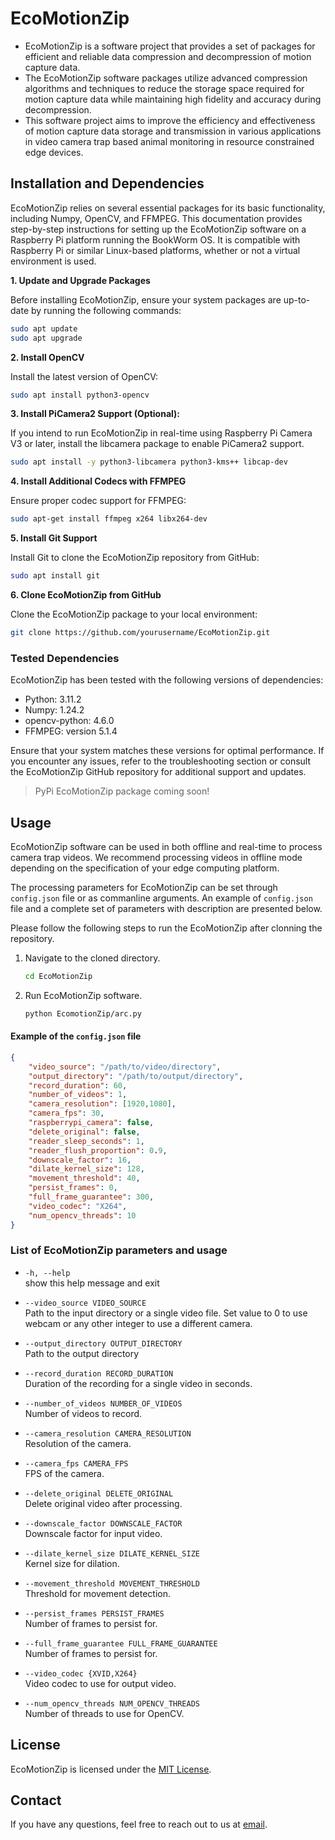
# EcoMotionZip


 * EcoMotionZip is a software project that provides a set of packages for efficient and reliable data compression and decompression of motion capture data.
 * The EcoMotionZip software packages utilize advanced compression algorithms and techniques to reduce the storage space required for motion capture data while maintaining high fidelity and accuracy during decompression.
 * This software project aims to improve the efficiency and effectiveness of motion capture data storage and transmission in various applications in video camera trap based animal monitoring in resource constrained edge devices.
 

## Installation and Dependencies

EcoMotionZip relies on several essential packages for its basic functionality, including Numpy, OpenCV, and FFMPEG. This documentation provides step-by-step instructions for setting up the EcoMotionZip software on a Raspberry Pi platform running the BookWorm OS. It is compatible with Raspberry Pi or similar Linux-based platforms, whether or not a virtual environment is used.

**1. Update and Upgrade Packages**
   
Before installing EcoMotionZip, ensure your system packages are up-to-date by running the following commands:
```bash
sudo apt update
sudo apt upgrade
```

**2. Install OpenCV**

Install the latest version of OpenCV:

```bash
sudo apt install python3-opencv
```

**3. Install PiCamera2 Support (Optional):**

If you intend to run EcoMotionZip in real-time using Raspberry Pi Camera V3 or later, install the libcamera package to enable PiCamera2 support.

```bash
sudo apt install -y python3-libcamera python3-kms++ libcap-dev
```

**4. Install Additional Codecs with FFMPEG**

Ensure proper codec support for FFMPEG:
```bash
sudo apt-get install ffmpeg x264 libx264-dev
```
**5. Install Git Support**

Install Git to clone the EcoMotionZip repository from GitHub:
```bash
sudo apt install git
```
**6. Clone EcoMotionZip from GitHub**

Clone the EcoMotionZip package to your local environment:
```bash
git clone https://github.com/yourusername/EcoMotionZip.git
```

### Tested Dependencies
EcoMotionZip has been tested with the following versions of dependencies:

- Python: 3.11.2
- Numpy: 1.24.2
- opencv-python: 4.6.0
- FFMPEG: version 5.1.4
  
Ensure that your system matches these versions for optimal performance. If you encounter any issues, refer to the troubleshooting section or consult the EcoMotionZip GitHub repository for additional support and updates.

> PyPi EcoMotionZip package coming soon!

## Usage

EcoMotionZip software can be used in both offline and real-time to process camera trap videos. We recommend processing videos in offline mode depending on the specification of your edge computing platform.

The processing parameters for EcoMotionZip can be set through `config.json` file or as commanline arguments. An example of `config.json` file and a complete set of parameters with description are presented below.

Please follow the following steps to run the EcoMotionZip after clonning the repository.

1. Navigate to the cloned directory.
   ```bash
   cd EcoMotionZip
   ```

2. Run EcoMotionZip software.
   
   ```bash
   python EcomotionZip/arc.py
   ```
#### Example of the `config.json` file

```json
{
    "video_source": "/path/to/video/directory",
    "output_directory": "/path/to/output/directory",
    "record_duration": 60,
    "number_of_videos": 1,
    "camera_resolution": [1920,1080],
    "camera_fps": 30,
    "raspberrypi_camera": false,
    "delete_original": false,
    "reader_sleep_seconds": 1,
    "reader_flush_proportion": 0.9,
    "downscale_factor": 16,
    "dilate_kernel_size": 128,
    "movement_threshold": 40,
    "persist_frames": 0,
    "full_frame_guarantee": 300,
    "video_codec": "X264",
    "num_opencv_threads": 10
}
```

### List of EcoMotionZip parameters and usage
- `-h, --help`        
  show this help message and exit

- `--video_source VIDEO_SOURCE`     
  Path to the input directory or a single video file. Set value to 0 to use webcam or any other integer to use a different camera.
- `--output_directory OUTPUT_DIRECTORY`   
  Path to the output directory
- `--record_duration RECORD_DURATION`   
  Duration of the recording for a single video in seconds.
- `--number_of_videos NUMBER_OF_VIDEOS`   
Number of videos to record.
- `--camera_resolution CAMERA_RESOLUTION`   
  Resolution of the camera.
- `--camera_fps CAMERA_FPS`    
  FPS of the camera.
- `--delete_original DELETE_ORIGINAL`   
 Delete original video after processing.
-  `--downscale_factor DOWNSCALE_FACTOR`  
   Downscale factor for input video.
- `--dilate_kernel_size DILATE_KERNEL_SIZE`   
Kernel size for dilation.
- `--movement_threshold MOVEMENT_THRESHOLD`     
Threshold for movement detection.
- `--persist_frames PERSIST_FRAMES`      
Number of frames to persist for.
- `--full_frame_guarantee FULL_FRAME_GUARANTEE`        
Number of frames to persist for.
- `--video_codec {XVID,X264}`          
Video codec to use for output video.
- `--num_opencv_threads NUM_OPENCV_THREADS`     
    Number of threads to use for OpenCV.




## License

EcoMotionZip is licensed under the [MIT License](LICENSE).

## Contact

If you have any questions, feel free to reach out to us at [email](mailto:example@example.com).

